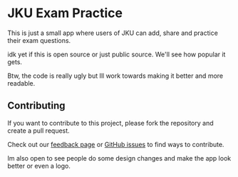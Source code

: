 # JKU Exam Practice

This is just a small app where users of JKU can add, share and practice their exam questions.

idk yet if this is open source or just public source. We'll see how popular it gets.

Btw, the code is really ugly but Ill work towards making it better and more readable.

## Contributing

If you want to contribute to this project, please fork the repository and create a pull request.

Check out our [feedback page](https://jku-exam-simulator.netlify.app/feedback) or [GitHub issues](https://github.com/younissk/jku-exam-practice/issues) to find ways to contribute.

Im also open to see people do some design changes and make the app look better or even a logo.
